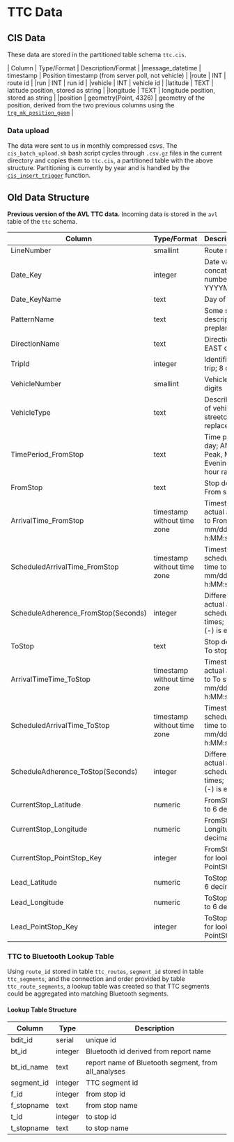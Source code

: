 # TTC Data

## CIS Data

These data are stored in the partitioned table schema `ttc.cis`.

| Column          | Type/Format        | Description/Format |
|message_datetime | timestamp | Position timestamp (from server poll, not vehicle) |
|route | INT | route id |
|run | INT | run id |
|vehicle | INT | vehicle id |
|latitude | TEXT | latitude position, stored as string |
|longitude | TEXT | longitude position, stored as string |
|position | geometry(Point, 4326) | geometry of the position, derived from the two previous columns using the [`trg_mk_position_geom`](functions/trg_mk_position_geom.sql) |

### Data upload

The data were sent to us in monthly compressed csvs. The `cis_batch_upload.sh` bash script cycles through `.csv.gz` files in the current directory and copies them to `ttc.cis`, a partitioned table with the above structure. Partitioning is currently by year and is handled by the [`cis_insert_trigger`](functions/cis_insert_trigger.sql) function.

## Old Data Structure

**Previous version of the AVL TTC data.**
Incoming data is stored in the `avl` table of the `ttc` schema.

| Column                              | Type/Format                    | Description/Format                                                                  |
|-------------------------------------|--------------------------------|-------------------------------------------------------------------------------------|
| LineNumber                          | smallint                       | Route number                                                                        |
| Date_Key                            | integer                        | Date values concatenated into a number; YYYYMMDD                                    |
| Date_KeyName                        | text                           | Day of week                                                                         |
| PatternName                         | text                           | Some shorthand description of the preplanned route                                  |
| DirectionName                       | text                           | Direction of travel; EAST or WEST                                                   |
| TripId                              | integer                        | Identifier for the trip; 8 digits                                                   |
| VehicleNumber                       | smallint                       | Vehicle identifier; 4 digits                                                        |
| VehicleType                         | text                           | Describes the type of vehicle; streetcars or replacement buses                      |
| TimePeriod_FromStop                 | text                           | Time period of the day; AM Peak, PM Peak, Midday, Evening, Other; with hour range   |
| FromStop                            | text                           | Stop description of From stop                                                       |
| ArrivalTime_FromStop                | timestamp without time zone    | Timestamp of actual arrival time to From stop; mm/dd/yyyy h:MM:ss AM/PM             |
| ScheduledArrivalTime_FromStop       | timestamp without time zone    | Timestamp of scheduled arrival time to From stop; mm/dd/yyyy h:MM:ss AM/PM          |
| ScheduleAdherence_FromStop(Seconds) | integer                        | Difference between actual and scheduled arrival times; (+) is late, (-) is early    |
| ToStop                              | text                           | Stop description of To stop                                                         |
| ArrivalTimeTime_ToStop              | timestamp without time zone    | Timestamp of actual arrival time to To stop; mm/dd/yyyy h:MM:ss AM/PM               |
| ScheduledArrivalTime_ToStop         | timestamp without time zone    | Timestamp of scheduled arrival time to To stop; mm/dd/yyyy h:MM:ss AM/PM            |
| ScheduleAdherence_ToStop(Seconds)   | integer                        | Difference between actual and scheduled arrival times; (+) is late, (-) is early    |
| CurrentStop_Latitude                | numeric                        | FromStop; Latitude to 6 decimal points                                              |
| CurrentStop_Longitude               | numeric                        | FromStop; Longitude to 6 decimal points                                             |
| CurrentStop_PointStop_Key           | integer                        | FromStop; Identifier for lookup to PointStop table                                  |
| Lead_Latitude                       | numeric                        | ToStop; Latitude to 6 decimal points                                                |
| Lead_Longitude                      | numeric                        | ToStop; Longitude to 6 decimal points                                               |
| Lead_PointStop_Key                  | integer                        | ToStop; Identifier for lookup to PointStop table                                    |

### TTC to Bluetooth Lookup Table

Using `route_id` stored in table `ttc_routes`, `segment_id` stored in table `ttc_segments`, and the connection and order provided by table `ttc_route_segments`, a lookup table was created so that TTC segments could be aggregated into matching Bluetooth segments.

#### Lookup Table Structure

|Column|Type|Description|
|------|----|-----------|
|bdit_id|serial|unique id|
|bt_id|integer|Bluetooth id derived from report name|
|bt_id_name|text|report name of Bluetooth segment, from all_analyses|
|segment_id|integer|TTC segment id|
|f_id|integer|from stop id|
|f_stopname|text|from stop name|
|t_id|integer|to stop id|
|t_stopname|text|to stop name|

